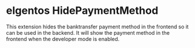 # elgentos HidePaymentMethod

This extension hides the banktransfer payment method in the frontend so it can be used in the backend. It will show the payment method in the frontend when the developer mode is enabled.
